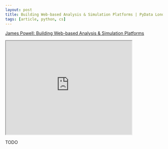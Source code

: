 ```yaml
---
layout: post
title: Building Web-based Analysis & Simulation Platforms | PyData London 2017
tags: [article, python, cs]
---
```


[James Powell: Building Web-based Analysis & Simulation Platforms](https://www.youtube.com/watch?v=eEXKIp8h0T0)


<!--more-->

<iframe width="80%" height="300px"
src="https://www.youtube.com/embed/eEXKIp8h0T0">
</iframe>

TODO
